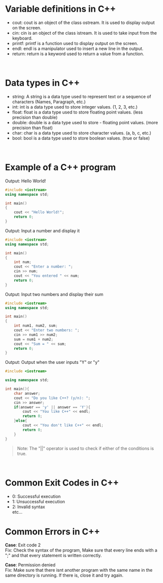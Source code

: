 # Variable definitions in C++

- cout: cout is an object of the class ostream. It is used to display output on the screen.
- cin: cin is an object of the class istream. It is used to take input from the keyboard.
- printf: printf is a function used to display output on the screen.
- endl: endl is a manipulator used to insert a new line in the output.
- return: return is a keyword used to return a value from a function.
<br>

# Data types in C++
- string: A string is a data type used to represent text or a sequence of characters (Names, Paragraph, etc.)
- int: int is a data type used to store integer values. (1, 2, 3, etc.)
- float: float is a data type used to store floating point values. (less precision than double)
- double: double is a data type used to store - floating point values. (more precision than float)
- char: char is a data type used to store character values. (a, b, c, etc.)
- bool: bool is a data type used to store boolean values. (true or false)
<br>

# Example of a C++ program

Output: Hello World!
```cpp
#include <iostream>
using namespace std;

int main()
{
    cout << "Hello World!";
    return 0;
}

```

Output: Input a number and display it
```cpp
#include <iostream>
using namespace std;

int main()
{
    int num;
    cout << "Enter a number: ";
    cin >> num;
    cout << "You entered " << num;
    return 0;
}

```

Output: Input two numbers and display their sum
```cpp
#include <iostream>
using namespace std;

int main()
{
    int num1, num2, sum;
    cout << "Enter two numbers: ";
    cin >> num1 >> num2;
    sum = num1 + num2;
    cout << "Sum = " << sum;
    return 0;
}

```

Output: Output when the user inputs "Y" or "y"
```cpp
#include <iostream>

using namespace std;

int main(){
    char answer;
    cout << "Do you like C++? (y/n): ";
    cin >> answer;
    if(answer == 'y' || answer == 'Y'){
        cout << "You like C++" << endl;
        return 0;
    }else{
        cout << "You don't like C++" << endl;
        return 0;
    }
}
```
> Note: The "||" operator is used to check if either of the conditions is true. 

<br>

# Common Exit Codes in C++

- 0: Successful execution
- 1: Unsuccessful execution
- 2: Invalid syntax
<br>etc...

# Common Errors in C++

**Case**: Exit code 2 <br>
Fix: Check the syntax of the program, Make sure that every line ends with a ";" and that every statement is written correctly.

**Case**: Permission denied <br>
Fix: Make sure that there isnt another program with the same name in the same directory is running. If there is, close it and try again.
